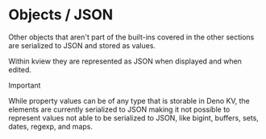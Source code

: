 # Objects / JSON

Other objects that aren't part of the built-ins covered in the other sections
are serialized to JSON and stored as values.

Within kview they are represented as JSON when displayed and when edited.

> [!IMPORTANT]
> While property values can be of any type that is storable in Deno KV, the
> elements are currently serialized to JSON making it not possible to represent
> values not able to be serialized to JSON, like bigint, buffers, sets, dates,
> regexp, and maps.

